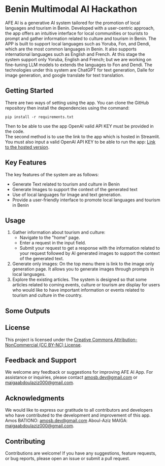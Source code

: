 # Benin Multimodal AI Hackathon


AFE AI is a generative AI system tailored for the promotion of local languages and tourism in Benin. Developed with a user-centric approach, the app offers an intuitive interface for local communities or tourists to prompt and gather information related to culture and tourism in Benin. The APP is built to support local languages such as Yoruba, Fon, and Dendi, which are the most common languages in Benin. It also supports international languages such as English and French. At this stage the system support only Yoruba, English and French; but we are working on fine-tuning LLM models to extends the languages to Fon and Dendi. The technologies under this system are ChatGPT for text generation, Dalle for image generation, and google translate for text translation. 

## Getting Started
There are two ways of setting using the app. 
You can clone the GitHub repository then install the dependencies using the command:
```commandline
pip install -r requirements.txt
```
Then to be able to use the app OpenAI valid API KEY must be provided in the code. 	
The second method is to use the link to the app which is hosted in Streamlit. You must also input a valid OpenAI API KEY to be able to run the app:
[Link to the hosted version](https://benin-multimodal-ai-hackathon-cudzxczsbxxv67jnnkjely.streamlit.app/).

## Key Features
The key features of the system are as follows:
* Generate Text related to tourism and culture in Benin 
* Generate Images to support the context of the generated text
* Use of local languages for Image and text generation.
* Provide a user-friendly interface to promote local languages and tourism in Benin

## Usage
1. Gather information about tourism and culture:
   * Navigate to the "home" page. 
   * Enter a request in the input field. 
   * Submit your request to get a response with the information related to your request followed by AI generated images to support the context of the generated text.
2. Generate only images:
   On the top menu there is link to the image only generation page. It allows you to generate images through prompts in local languages.
3. Explore the existing articles.
The system is designed so that some articles related to coming events, culture or tourism are display for users who would like to have important information or events related to tourism and culture in the country. 

## Some Outputs

## License
This project is licensed under the [Creative Commons Attribution-NonCommercial (CC BY-NC) License](https://github.com/bationoA/Team-Unfold-APHRC-DSE-inspire-hackathon-2024/blob/new_feature_engineering/LICENCE/LICENCE.md).

## Feedback and Support
We welcome any feedback or suggestions for improving AFE AI App. For assistance or inquiries, please contact [amosb.dev@gmail.com](mailto:amosb.dev@gmail.com) or [maigaabdoulaziz000@gmail.com](mailto:maigaabdoulaziz000@gmail.com).
## Acknowledgments
We would like to express our gratitude to all contributors and developers who have contributed to the development and improvement of this app.
Amos BATIONO: [amosb.dev@gmail.com](mailto:amosb.dev@gmail.com)
Aboul-Aziz MAIGA: [maigaabdoulaziz000@gmail.com](mailto:maigaabdoulaziz000@gmail.com).
## Contributing
Contributions are welcome! If you have any suggestions, feature requests, or bug reports, please open an issue or submit a pull request.
